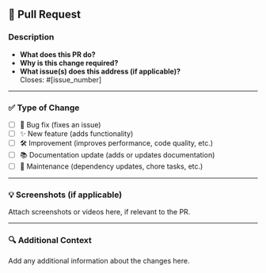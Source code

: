 ## 🚀 Pull Request

### Description

- **What does this PR do?**
- **Why is this change required?**
- **What issue(s) does this address (if applicable)?**  
  Closes: #[issue_number]

---

### ✅ Type of Change

- [ ] 🐛 Bug fix (fixes an issue)
- [ ] ✨ New feature (adds functionality)
- [ ] 🛠 Improvement (improves performance, code quality, etc.)
- [ ] 📚 Documentation update (adds or updates documentation)
- [ ] 🔄 Maintenance (dependency updates, chore tasks, etc.)

---

### 💡 Screenshots (if applicable)

Attach screenshots or videos here, if relevant to the PR.

---

### 🔍 Additional Context

Add any additional information about the changes here.

